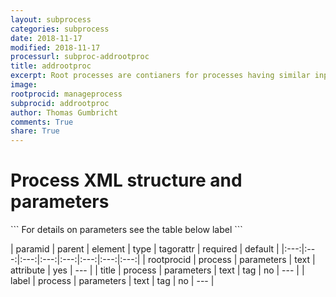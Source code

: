 ```yaml
---
layout: subprocess
categories: subprocess
date: 2018-11-17
modified: 2018-11-17
processurl: subproc-addrootproc
title: addrootproc
excerpt: Root processes are contianers for processes having similar input/output requirements
image: 
rootprocid: manageprocess
subprocid: addrootproc
author: Thomas Gumbricht
comments: True
share: True
---
```


<h1 class='foot-description'>Process XML structure and parameters</h1>
```
For details on parameters see the table below
<?xml version="1.0" ?>
<process>
  <!--Generated from python-->
  <userproj plotid="yourplotid" projectid="yourprojectid" siteid="yoursiteid" system="systemid" tractid="yourtractid" userid="youruserid"/>
  <period endday="DD" endmonth="MM" endyear="YYYY" seasonendday="DD" seasonendmonth="MM" seasonstartday="DD" seasonstartmonth="MM" startday="DD" startmonth="MM" startyear="YYYY" timestep="timestep"/>
  <parameters rootprocid="txtstring">
    <title>title</title>
    <label>label</label>
  </parameters>
</process>
```

| paramid | parent | element | type | tagorattr | required | default |
|:---:|:---:|:---:|:---:|:---:|:---:|:---:|:---:|
| rootprocid | process | parameters | text | attribute | yes | --- |
| title | process | parameters | text | tag | no | --- |
| label | process | parameters | text | tag | no | --- |
